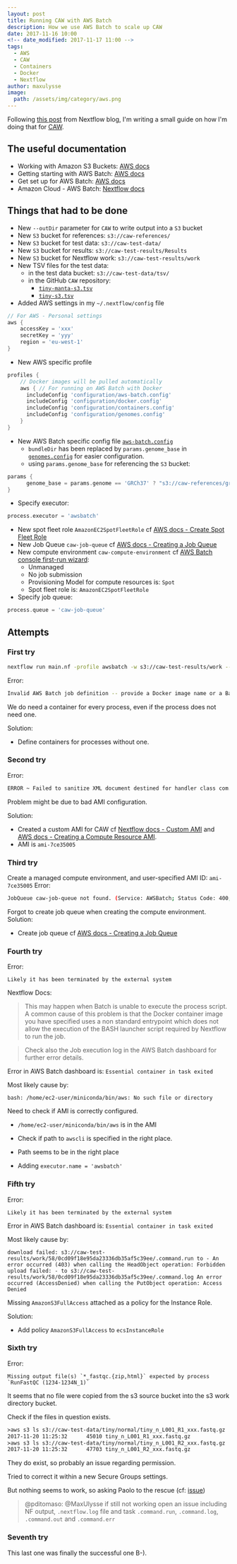 ```yaml
---
layout: post
title: Running CAW with AWS Batch
description: How we use AWS Batch to scale up CAW
date: 2017-11-16 10:00
<!-- date_modified: 2017-11-17 11:00 -->
tags:
  - AWS
  - CAW
  - Containers
  - Docker
  - Nextflow
author: maxulysse
image:
  path: /assets/img/category/aws.png
---
```


Following [this post](https://www.nextflow.io/blog/2017/scaling-with-aws-batch.html) from Nextflow blog, I'm writing a small guide on how I'm doing that for [CAW](http://opensource.scilifelab.se/projects/caw/).

## The useful documentation

- Working with Amazon S3 Buckets: [AWS docs](https://docs.aws.amazon.com/AmazonS3/latest/dev/UsingBucket.html)
- Getting starting with AWS Batch: [AWS docs](https://docs.aws.amazon.com/batch/latest/userguide/Batch_GetStarted.html)
- Get set up for AWS Batch: [AWS docs](https://docs.aws.amazon.com/batch/latest/userguide/get-set-up-for-aws-batch.html)
- Amazon Cloud - AWS Batch: [Nextflow docs](https://www.nextflow.io/docs/latest/awscloud.html#aws-batch)

## Things that had to be done

- New `--outDir` parameter for `CAW` to write output into a `S3` bucket
- New `S3` bucket for references: `s3://caw-references/`
- New `S3` bucket for test data: `s3://caw-test-data/`
- New `S3` bucket for results: `s3://caw-test-results/Results`
- New `S3` bucket for Nextflow work: `s3://caw-test-results/work`
- New TSV files for the test data:
  - in the test data bucket: `s3://caw-test-data/tsv/`
  - in the GitHub `CAW` repository:
    - [`tiny-manta-s3.tsv`](https://github.com/MaxUlysse/CAW/blob/1.2.5/data/tsv/tiny-manta-s3.tsv)
    - [`tiny-s3.tsv`](https://github.com/MaxUlysse/CAW/blob/1.2.5/data/tsv/tiny-s3.tsv)
- Added AWS settings in my `~/.nextflow/config` file
```groovy
// For AWS - Personal settings
aws {
    accessKey = 'xxx'
    secretKey = 'yyy'
    region = 'eu-west-1'
}
```
- New AWS specific profile
```groovy
profiles {
    // Docker images will be pulled automatically
    aws { // For running on AWS Batch with Docker
      includeConfig 'configuration/aws-batch.config'
      includeConfig 'configuration/docker.config'
      includeConfig 'configuration/containers.config'
      includeConfig 'configuration/genomes.config'
    }
}
```
- New AWS Batch specific config file [`aws-batch.config`](https://github.com/MaxUlysse/CAW/blob/1.2.5/configuration/aws-batch.config)
  - `bundleDir` has been replaced by `params.genome_base` in [`genomes.config`](https://github.com/scilifelab/CAW/blob/master/configuration/genomes.config) for easier configuration.
  - using `params.genome_base` for referencing the `S3` bucket:
```groovy
params {
      genome_base = params.genome == 'GRCh37' ? "s3://caw-references/grch37" : params.genome == 'GRCh38' ? "s3://caw-references/grch38" : "s3://caw-references/smallgrch37"
}
```
  - Specify executor:
```groovy
process.executor = 'awsbatch'
```
- New spot fleet role `AmazonEC2SpotFleetRole` cf [AWS docs - Create Spot Fleet Role](https://docs.aws.amazon.com/batch/latest/userguide/spot_fleet_IAM_role.html)
- New Job Queue `caw-job-queue` cf [AWS docs - Creating a Job Queue](https://docs.aws.amazon.com/batch/latest/userguide/create-job-queue.html)
- New compute environment `caw-compute-environment` cf [AWS Batch console first-run wizard](https://eu-west-1.console.aws.amazon.com/batch/home?region=eu-west-1#/wizard):
  - Unmanaged
  - No job submission
  - Provisioning Model for compute resources is: `Spot`
  - Spot fleet role is: `AmazonEC2SpotFleetRole`
- Specify job queue:
```groovy
process.queue = 'caw-job-queue'
```

## Attempts
### First try
```bash
nextflow run main.nf -profile awsbatch -w s3://caw-test-results/work --outDir s3://caw-test-results/Results --sample s3://caw-test-data/tsv/tiny-s3.tsv --verbose --genome smallGRCh37
```
Error:
```bash
Invalid AWS Batch job definition -- provide a Docker image name or a Batch job definition name
```
We do need a container for every process, even if the process does not need one.

Solution:
- Define containers for processes without one.

### Second try
Error:
```bash
ERROR ~ Failed to sanitize XML document destined for handler class com.amazonaws.services.s3.model.transform.XmlResponsesSaxParser$ListBucketHandler
```
Problem might be due to bad AMI configuration.

Solution:
- Created a custom AMI for CAW cf [Nextflow docs - Custom AMI](https://www.nextflow.io/docs/latest/awscloud.html#custom-ami) and [AWS docs - Creating a Compute Resource AMI](https://docs.aws.amazon.com/batch/latest/userguide/create-batch-ami.html).
- AMI is `ami-7ce35005`

### Third try
Create a managed compute environment, and user-specified AMI ID: `ami-7ce35005`
Error:
```bash
JobQueue caw-job-queue not found. (Service: AWSBatch; Status Code: 400; Error Code: ClientException; Request ID: 778694b4-cecf-11e7-b649-9f5e67e1cb80)
```
Forgot to create job queue when creating the compute environment.
Solution:
 - Create job queue cf [AWS docs - Creating a Job Queue](https://docs.aws.amazon.com/batch/latest/userguide/create-job-queue.html)

### Fourth try
Error:
```
Likely it has been terminated by the external system
```
Nextflow Docs:
> This may happen when Batch is unable to execute the process script. A common cause of this problem is that the Docker container image you have specified uses a non standard entrypoint which does not allow the execution of the BASH launcher script required by Nextflow to run the job.

> Check also the Job execution log in the AWS Batch dashboard for further error details.

Error in AWS Batch dashboard is: `Essential container in task exited`

Most likely cause by:
```
bash: /home/ec2-user/miniconda/bin/aws: No such file or directory
```
Need to check if AMI is correctly configured.
- `/home/ec2-user/miniconda/bin/aws` is in the AMI

- Check if path to `awscli` is specified in the right place.
- Path seems to be in the right place
- Adding `executor.name = 'awsbatch'`

### Fifth try
Error:
```
Likely it has been terminated by the external system
```
Error in AWS Batch dashboard is: `Essential container in task exited`

Most likely cause by:
```
download failed: s3://caw-test-results/work/58/0cd09f18e95da23336db35af5c39ee/.command.run to - An error occurred (403) when calling the HeadObject operation: Forbidden
upload failed: - to s3://caw-test-results/work/58/0cd09f18e95da23336db35af5c39ee/.command.log An error occurred (AccessDenied) when calling the PutObject operation: Access Denied
```
Missing `AmazonS3FullAccess` attached as a policy for the Instance Role.

Solution:
- Add policy `AmazonS3FullAccess` to `ecsInstanceRole`

### Sixth try
Error:
```
Missing output file(s) `*_fastqc.{zip,html}` expected by process `RunFastQC (1234-1234N_1)`
```

It seems that no file were copied from the s3 source bucket into the s3 work directory bucket.

Check if the files in question exists.
```bash
≻aws s3 ls s3://caw-test-data/tiny/normal/tiny_n_L001_R1_xxx.fastq.gz
2017-11-20 11:25:32      45010 tiny_n_L001_R1_xxx.fastq.gz
≻aws s3 ls s3://caw-test-data/tiny/normal/tiny_n_L001_R2_xxx.fastq.gz
2017-11-20 11:25:32      47703 tiny_n_L001_R2_xxx.fastq.gz
```
They do exist, so probably an issue regarding permission.

Tried to correct it within a new Secure Groups settings.

But nothing seems to work, so asking Paolo to the rescue (cf: [issue](https://github.com/nextflow-io/nextflow/issues/535))

> @pditomaso: @MaxUlysse if still not working open an issue including NF output, `.nextflow.log` file and task `.command.run`, `.command.log`, `.command.out` and `.command.err`

### Seventh try

This last one was finally the successful one B-).
